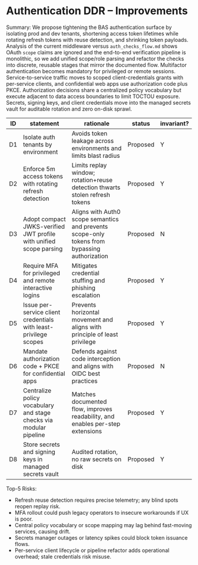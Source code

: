 # Authentication DDR – Improvements

Summary: We propose tightening the BAS authentication surface by isolating prod and dev tenants, shortening access token lifetimes while rotating refresh tokens with reuse detection, and shrinking token payloads. Analysis of the current middleware versus `auth_checks_flow.md` shows OAuth `scope` claims are ignored and the end-to-end verification pipeline is monolithic, so we add unified scope/role parsing and refactor the checks into discrete, reusable stages that mirror the documented flow. Multifactor authentication becomes mandatory for privileged or remote sessions. Service-to-service traffic moves to scoped client-credentials grants with per-service clients, and confidential web apps use authorization code plus PKCE. Authorization decisions share a centralized policy vocabulary but execute adjacent to data access boundaries to limit TOCTOU exposure. Secrets, signing keys, and client credentials move into the managed secrets vault for auditable rotation and zero on-disk sprawl.

| ID | statement | rationale | status | invariant? |
|----|-----------|-----------|--------|------------|
| D1 | Isolate auth tenants by environment | Avoids token leakage across environments and limits blast radius | Proposed | Y |
| D2 | Enforce 5m access tokens with rotating refresh detection | Limits replay window; rotation+reuse detection thwarts stolen refresh tokens | Proposed | Y |
| D3 | Adopt compact JWKS-verified JWT profile with unified scope parsing | Aligns with Auth0 scope semantics and prevents scope-only tokens from bypassing authorization | Proposed | N |
| D4 | Require MFA for privileged and remote interactive logins | Mitigates credential stuffing and phishing escalation | Proposed | Y |
| D5 | Issue per-service client credentials with least-privilege scopes | Prevents horizontal movement and aligns with principle of least privilege | Proposed | Y |
| D6 | Mandate authorization code + PKCE for confidential apps | Defends against code interception and aligns with OIDC best practices | Proposed | N |
| D7 | Centralize policy vocabulary and stage checks via modular pipeline | Matches documented flow, improves readability, and enables per-step extensions | Proposed | Y |
| D8 | Store secrets and signing keys in managed secrets vault | Audited rotation, no raw secrets on disk | Proposed | Y |

Top-5 Risks:
- Refresh reuse detection requires precise telemetry; any blind spots reopen replay risk.
- MFA rollout could push legacy operators to insecure workarounds if UX is poor.
- Central policy vocabulary or scope mapping may lag behind fast-moving services, causing drift.
- Secrets manager outages or latency spikes could block token issuance flows.
- Per-service client lifecycle or pipeline refactor adds operational overhead; stale credentials risk misuse.


